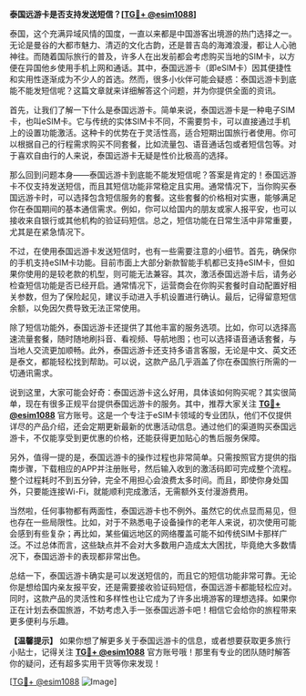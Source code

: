 **泰国远游卡是否支持发送短信？[[TG💪+ @esim1088](https://t.me/s/esim1088)]**

泰国，这个充满异域风情的国度，一直以来都是中国游客出境游的热门选择之一。无论是曼谷的大都市魅力、清迈的文化古韵，还是普吉岛的海滩浪漫，都让人心驰神往。而随着国际旅行的普及，许多人在出发前都会考虑购买当地的SIM卡，以方便在异国他乡使用手机上网和通话。其中，泰国远游卡（即eSIM卡）因其便捷性和实用性逐渐成为不少人的首选。然而，很多小伙伴可能会疑惑：泰国远游卡到底能不能发短信呢？这篇文章就来详细解答这个问题，并为你提供全面的资讯。

首先，让我们了解一下什么是泰国远游卡。简单来说，泰国远游卡是一种电子SIM卡，也叫eSIM卡。它与传统的实体SIM卡不同，不需要剪卡，可以直接通过手机上的设置功能激活。这种卡的优势在于灵活性高，适合短期出国旅行者使用。你可以根据自己的行程需求购买不同套餐，比如流量包、语音通话包或者短信包等。对于喜欢自由行的人来说，泰国远游卡无疑是性价比极高的选择。

那么回到问题本身——泰国远游卡到底能不能发短信呢？答案是肯定的！泰国远游卡不仅支持发送短信，而且其短信功能非常稳定且实用。通常情况下，当你购买泰国远游卡时，可以选择包含短信服务的套餐。这些套餐的价格相对实惠，能够满足你在泰国期间的基本通信需求。例如，你可以给国内的朋友或家人报平安，也可以接收来自银行或其他机构的验证码短信。总之，短信功能在日常生活中非常重要，尤其是在紧急情况下。

不过，在使用泰国远游卡发送短信时，也有一些需要注意的小细节。首先，确保你的手机支持eSIM卡功能。目前市面上大部分新款智能手机都已支持eSIM卡，但如果你使用的是较老款的机型，则可能无法兼容。其次，激活泰国远游卡后，请务必检查短信功能是否已经开启。通常情况下，运营商会在你购买套餐时自动配置好相关参数，但为了保险起见，建议手动进入手机设置进行确认。最后，记得留意短信余额，以免因欠费导致无法正常使用。

除了短信功能外，泰国远游卡还提供了其他丰富的服务选项。比如，你可以选择高速流量套餐，随时随地刷抖音、看视频、导航地图；也可以选择语音通话套餐，与当地人交流更加顺畅。此外，泰国远游卡还支持多语言客服，无论是中文、英文还是泰文，都能轻松找到帮助。可以说，这款产品几乎涵盖了你在泰国旅行所需的一切通讯需求。

说到这里，大家可能会好奇：泰国远游卡这么好用，具体该如何购买呢？其实很简单，现在有很多正规平台提供泰国远游卡的服务。其中，推荐大家关注 **[TG💪+ @esim1088](https://t.me/s/esim1088)** 官方账号。这是一个专注于eSIM卡领域的专业团队，他们不仅提供详尽的产品介绍，还会定期更新最新的优惠活动信息。通过他们的渠道购买泰国远游卡，不仅能享受到更优惠的价格，还能获得更加贴心的售后服务保障。

另外，值得一提的是，泰国远游卡的操作过程也非常简单。只需按照官方提供的指南步骤，下载相应的APP并注册账号，然后输入收到的激活码即可完成整个流程。整个过程耗时不到五分钟，完全不用担心会浪费太多时间。而且，即使你身处国外，只要能连接Wi-Fi，就能顺利完成激活，无需额外支付漫游费用。

当然啦，任何事物都有两面性，泰国远游卡也不例外。虽然它的优点显而易见，但也存在一些局限性。比如，对于不熟悉电子设备操作的老年人来说，初次使用可能会感到有些复杂；再比如，某些偏远地区的网络覆盖可能不如传统SIM卡那样广泛。不过总体而言，这些缺点并不会对大多数用户造成太大困扰，毕竟绝大多数情况下，泰国远游卡的表现都非常出色。

总结一下，泰国远游卡确实是可以发送短信的，而且它的短信功能非常可靠。无论你是想给国内亲友报平安，还是需要接收验证码短信，泰国远游卡都能轻松应对。同时，这款产品的灵活性和多样性也让它成为了许多出境游客的理想选择。如果你正在计划去泰国旅游，不妨考虑入手一张泰国远游卡吧！相信它会给你的旅程带来更多便利与乐趣。

**【温馨提示】** 如果你想了解更多关于泰国远游卡的信息，或者想要获取更多旅行小贴士，记得关注 **[TG💪+ @esim1088](https://t.me/s/esim1088)** 官方账号哦！那里有专业的团队随时解答你的疑问，还有超多实用干货等你来发现！

[[TG💪+ @esim1088](https://t.me/s/esim1088) ![Image](https://i.postimg.cc/4NQfJmqS/Snipaste-2025-05-13-00-14-12.png)]